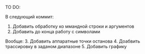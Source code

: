 TO DO:

В следующий коммит:
1. Добавить обработку ко ммандной строки и аргументов
2. Добавить до конца работу с символами

Вообще:
3. Добавить аппаратные точки останова
4. Доабвить трассировку в заданом диапазоне
5. Добавить графику
